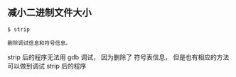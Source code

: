 ## 减小二进制文件大小

  ```
  $ strip
  
  删除调试信息和符号信息。
  ```

  strip 后的程序无法用 gdb 调试， 因为删除了 符号表信息， 但是也有相应的方法可以做到调试 strip 后的程序